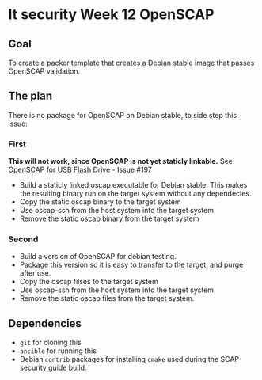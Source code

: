 # It security Week 12 OpenSCAP

## Goal ##
To create a packer template that creates a Debian stable image that passes OpenSCAP validation.

## The plan ##

There is no package for OpenSCAP on Debian stable, to side step this issue:

### First ###

**This will not work, since OpenSCAP is not yet staticly linkable.**
See [OpenSCAP for USB Flash Drive - Issue #197](https://github.com/OpenSCAP/openscap/issues/197)

 * Build a staticly linked oscap executable for Debian stable. This makes the
   resulting binary run on the target system without any dependecies.
 * Copy the static oscap binary to the target system
 * Use oscap-ssh from the host system into the target system
 * Remove the static oscap binary from the target system

### Second ###

 * Build a version of OpenSCAP for debian testing.
 * Package this version so it is easy to transfer to the target, and purge after use.
 * Copy the oscap filses to the target system
 * Use oscap-ssh from the host system into the target system
 * Remove the static oscap files from the target system. 

## Dependencies ##

 * `git` for cloning this
 * `ansible` for running this
 * Debian `contrib` packages for installing `cmake` used during the SCAP security guide build.
